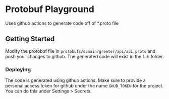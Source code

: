 # Protobuf Playground

Uses github actions to generate code off of \*.proto file

## Getting Started

Modify the protobuf file in `protobufs/domain/greeter/api/api.proto` and push your changes to github.
The generated code will exist in the `lib` folder.

### Deploying

The code is generated using github actions. Make sure to provide a personal access token for github under the name `GHUB_TOKEN` for the project. You can do this under Settings > Secrets.
